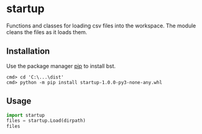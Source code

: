 # startup

Functions and classes for loading csv files into the workspace. The module cleans the files as it loads them.

## Installation

Use the package manager [pip](https://pip.pypa.io/en/stable/) to install bst.

```
cmd> cd 'C:\...\dist'
cmd> python -m pip install startup-1.0.0-py3-none-any.whl
```



## Usage

```python
import startup
files = startup.Load(dirpath)
files
```

